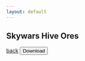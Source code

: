 ```yaml
---
layout: default
---
```


## Skywars Hive Ores



[back](./)
<a href="thumbnail.png" download="skywars-hive-ores-mcpack"> 
<button type="button">Download</button> 
</a>
